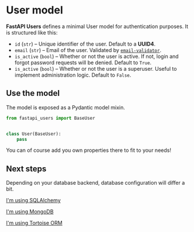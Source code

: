 # User model

**FastAPI Users** defines a minimal User model for authentication purposes. It is structured like this:

* `id` (`str`) – Unique identifier of the user. Default to a **UUID4**.
* `email` (`str`) – Email of the user. Validated by [`email-validator`](https://github.com/JoshData/python-email-validator).
* `is_active` (`bool`) – Whether or not the user is active. If not, login and forgot password requests will be denied. Default to `True`.
* `is_active` (`bool`) – Whether or not the user is a superuser. Useful to implement administration logic. Default to `False`.

## Use the model

The model is exposed as a Pydantic model mixin.

```py
from fastapi_users import BaseUser


class User(BaseUser):
    pass
```

You can of course add you own properties there to fit to your needs!

## Next steps

Depending on your database backend, database configuration will differ a bit.

[I'm using SQLAlchemy](databases/sqlalchemy.md)

[I'm using MongoDB](databases/mongodb.md)

[I'm using Tortoise ORM](databases/tortoise.md)
